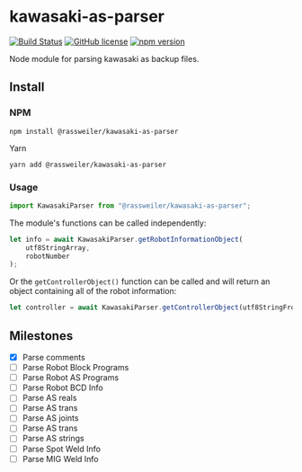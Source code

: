 # kawasaki-as-parser

[![Build Status](https://travis-ci.org/rassweiler/kawasaki-as-parser.svg?branch=master)](https://travis-ci.org/rassweiler/kawasaki-as-parser) [![GitHub license](https://img.shields.io/badge/license-MIT-blue.svg)](https://github.com/rassweiler/kawasaki-as-parser/blob/master/LICENSE) [![npm version](https://img.shields.io/npm/v/@rassweiler/kawasaki-as-parser.svg?style=flat)](https://www.npmjs.com/package/@rassweiler/kawasaki-as-parser)

Node module for parsing kawasaki as backup files.

## Install

### NPM

`npm install @rassweiler/kawasaki-as-parser`

Yarn

`yarn add @rassweiler/kawasaki-as-parser`

### Usage

```javascript
import KawasakiParser from "@rassweiler/kawasaki-as-parser";
```

The module's functions can be called independently:

```javascript
let info = await KawasakiParser.getRobotInformationObject(
	utf8StringArray,
	robotNumber
);
```

Or the `getControllerObject()` function can be called and will return an object containing all of the robot information:

```javascript
let controller = await KawasakiParser.getControllerObject(utf8StringFromAsFile);
```

## Milestones

-  [x] Parse comments
-  [ ] Parse Robot Block Programs
-  [ ] Parse Robot AS Programs
-  [ ] Parse Robot BCD Info
-  [ ] Parse AS reals
-  [ ] Parse AS trans
-  [ ] Parse AS joints
-  [ ] Parse AS trans
-  [ ] Parse AS strings
-  [ ] Parse Spot Weld Info
-  [ ] Parse MIG Weld Info
